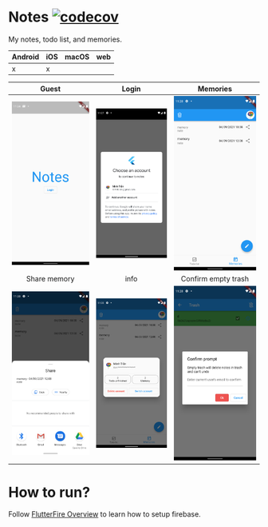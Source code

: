 # Notes [![codecov](https://codecov.io/gh/tbm98/notes/branch/main/graph/badge.svg?token=3EM4sRyDFi)](https://codecov.io/gh/tbm98/notes)

My notes, todo list, and memories.

| Android      | iOS | macOS | web |
| ----------- | ----------- | ----------- | ----------- |
| x      | x       |        |         |


Guest             |  Login                                  | Memories
:-------------------------:|:-------------------------:|:-------------------------:
![](./screenshots/guest.png)  |  ![](./screenshots/login.png) | ![](./screenshots/memories.png)
Share memory             |  info                                  | Confirm empty trash
![](./screenshots/share_memory.png)  |  ![](./screenshots/info.png) | ![](./screenshots/confirm_empty_trash.png)

# How to run?

Follow [FlutterFire Overview](https://firebase.flutter.dev/docs/overview) to learn how to setup firebase.

